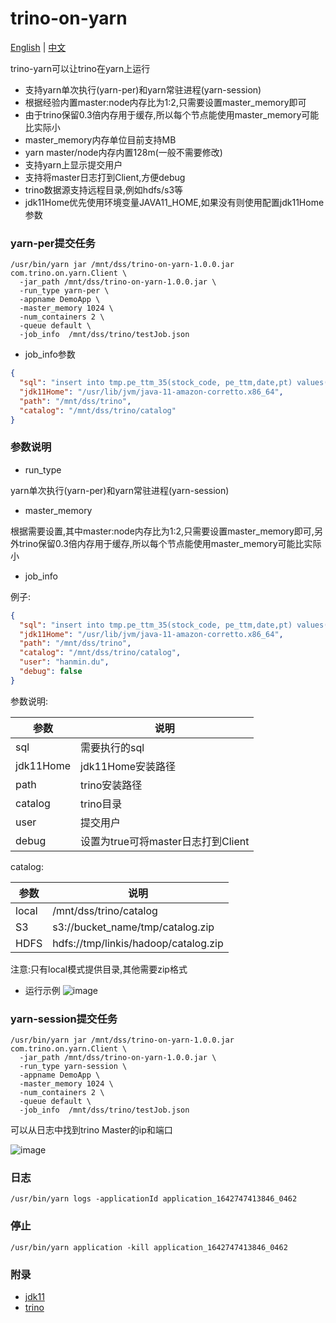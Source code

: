 # trino-on-yarn

[English](README.md) | [中文](README_CN.md)

trino-yarn可以让trino在yarn上运行

* 支持yarn单次执行(yarn-per)和yarn常驻进程(yarn-session)
* 根据经验内置master:node内存比为1:2,只需要设置master_memory即可
* 由于trino保留0.3倍内存用于缓存,所以每个节点能使用master_memory可能比实际小
* master_memory内存单位目前支持MB
* yarn master/node内存内置128m(一般不需要修改)
* 支持yarn上显示提交用户
* 支持将master日志打到Client,方便debug
* trino数据源支持远程目录,例如hdfs/s3等
* jdk11Home优先使用环境变量JAVA11_HOME,如果没有则使用配置jdk11Home参数

### yarn-per提交任务

```shell
/usr/bin/yarn jar /mnt/dss/trino-on-yarn-1.0.0.jar com.trino.on.yarn.Client \
  -jar_path /mnt/dss/trino-on-yarn-1.0.0.jar \
  -run_type yarn-per \
  -appname DemoApp \
  -master_memory 1024 \
  -num_containers 2 \
  -queue default \
  -job_info  /mnt/dss/trino/testJob.json
```

* job_info参数

```json
{
  "sql": "insert into tmp.pe_ttm_35(stock_code, pe_ttm,date,pt) values('qw', rand()/random(),'1','2')",
  "jdk11Home": "/usr/lib/jvm/java-11-amazon-corretto.x86_64",
  "path": "/mnt/dss/trino",
  "catalog": "/mnt/dss/trino/catalog"
}
```

### 参数说明

* run_type

yarn单次执行(yarn-per)和yarn常驻进程(yarn-session)

* master_memory

根据需要设置,其中master:node内存比为1:2,只需要设置master_memory即可,另外trino保留0.3倍内存用于缓存,所以每个节点能使用master_memory可能比实际小

* job_info

例子:

```json
{
  "sql": "insert into tmp.pe_ttm_35(stock_code, pe_ttm,date,pt) values('qw', rand()/random(),'1','2')",
  "jdk11Home": "/usr/lib/jvm/java-11-amazon-corretto.x86_64",
  "path": "/mnt/dss/trino",
  "catalog": "/mnt/dss/trino/catalog",
  "user": "hanmin.du",
  "debug": false
}
```

参数说明:

参数 |说明
--- |---
sql | 需要执行的sql
jdk11Home | jdk11Home安装路径
path |trino安装路径
catalog | trino目录
user |提交用户
debug |设置为true可将master日志打到Client

catalog:

参数 |说明
--- |---
local | /mnt/dss/trino/catalog
S3 | s3://bucket_name/tmp/catalog.zip
HDFS | hdfs://tmp/linkis/hadoop/catalog.zip

注意:只有local模式提供目录,其他需要zip格式

* 运行示例
  ![image](https://user-images.githubusercontent.com/28647031/180349087-5138c867-58ef-4747-8bf5-802b5fec1167.png)

### yarn-session提交任务

```shell
/usr/bin/yarn jar /mnt/dss/trino-on-yarn-1.0.0.jar com.trino.on.yarn.Client \
  -jar_path /mnt/dss/trino-on-yarn-1.0.0.jar \
  -run_type yarn-session \
  -appname DemoApp \
  -master_memory 1024 \
  -num_containers 2 \
  -queue default \
  -job_info  /mnt/dss/trino/testJob.json
```

可以从日志中找到trino Master的ip和端口

![image](https://user-images.githubusercontent.com/28647031/181228150-fa9cd89d-d022-4b12-b217-49827dd5a1e7.png)


### 日志

```shell
/usr/bin/yarn logs -applicationId application_1642747413846_0462
```

### 停止

```shell
/usr/bin/yarn application -kill application_1642747413846_0462
```

### 附录

* [jdk11](https://jdk.java.net/java-se-ri/11)
* [trino](https://repo1.maven.org/maven2/io/trino/trino-server/363/)
